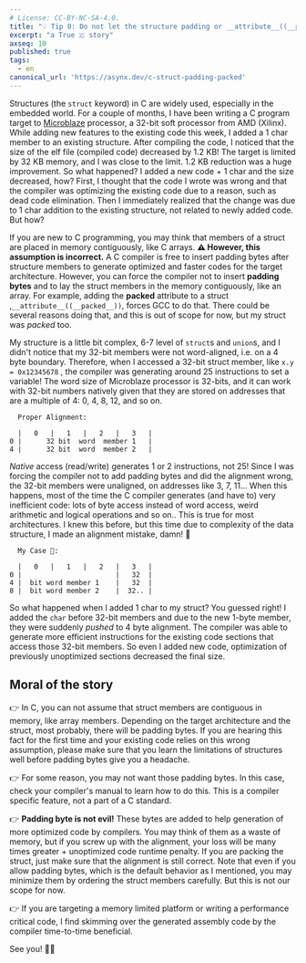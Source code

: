 ```yaml
---
# License: CC-BY-NC-SA-4.0.
title: "💡 Tip 0: Do not let the structure padding or __attribute__((__packed__)) ruin your day"
excerpt: "a True 🇨 story"
axseq: 10
published: true
tags:
  - en
canonical_url: 'https://asynx.dev/c-struct-padding-packed'
---
```


Structures (the `struct` keyword) in C are widely used, especially in the
embedded world. For a couple of months, I have been writing a C program target
to [Microblaze](https://www.xilinx.com/products/design-tools/microblaze.html)
processor, a 32-bit soft processor from AMD (Xilinx). While adding new features
to the existing code this week, I added a 1 char member to an existing
structure. After compiling the code, I noticed that the size of the elf file
(compiled code) decreased by 1.2 KB! The target is limited by 32 KB memory, and
I was close to the limit. 1.2 KB reduction was a huge improvement. So what
happened? I added a new code + 1 char and the size decreased, how? First, I
thought that the code I wrote was wrong and that the compiler was optimizing the
existing code due to a reason, such as dead code elimination. Then I immediately
realized that the change was due to 1 char addition to the existing structure,
not related to newly added code. But how?

If you are new to C programming, you may think that members of a struct are
placed in memory contiguously, like C arrays. **⚠️ However, this assumption is
incorrect.** A C compiler is free to insert padding bytes after structure members
to generate optimized and faster codes for the target architecture. However, you
can force the compiler not to insert **padding bytes** and to lay the struct members
in the memory contiguously, like an array. For example, adding the **packed**
attribute to a struct ,`__attribute__((__packed__))`, forces GCC to do that. There
could be several reasons doing that, and this is out of scope for now, but my
struct was *packed* too.

My structure is a little bit complex, 6-7 level of `struct`s and `union`s, and I
didn't notice that my 32-bit members were not word-aligned, i.e. on a 4 byte
boundary. Therefore, when I accessed a 32-bit struct member, like
`x.y = 0x12345678`
, the compiler was generating around 25 instructions to set a
variable! The word size of Microblaze processor is 32-bits, and it can work with
32-bit numbers natively given that they are stored on addresses that are a
multiple of 4: 0, 4, 8, 12, and so on.

```text
  Proper Alignment:

  |   0   |   1   |   2   |   3   |
0 |      32 bit  word  member 1   |
4 |      32 bit  word  member 2   |
```

*Native* access (read/write) generates 1 or 2 instructions, not 25! Since I was
forcing the compiler not to add padding bytes and did the alignment wrong, the
32-bit members were unaligned, on addresses like 3, 7, 11... When this happens,
most of the time the C compiler generates (and have to) very inefficient code:
lots of byte access instead of word access, weird arithmetic and logical
operations and so on.. This is true for most architectures. I knew this before,
but this time due to complexity of the data structure, I made an alignment
mistake, damn! 🤦

```text
  My Case 🤦:

  |   0   |   1   |   2   |   3   |
0 |                       |   32  |
4 |  bit word member 1    |   32  |
8 |  bit word member 2    |  32.. |
```

So what happened when I added 1 char to my struct? You guessed right! I added
the `char` before 32-bit members and due to the new 1-byte member, they were
suddenly *pushed* to 4 byte alignment. The compiler was able to generate more
efficient instructions for the existing code sections that access those 32-bit
members. So even I added new code, optimization of previously unoptimized
sections decreased the final size.

## Moral of the story

👉 In C, you can not assume that struct members are contiguous in memory, like
array members. Depending on the target architecture and the struct, most
probably, there will be padding bytes. If you are hearing this fact for the
first time and your existing code relies on this wrong assumption, please make
sure that you learn the limitations of structures well before padding bytes give
you a headache.

👉 For some reason, you may not want those padding bytes. In this case, check
your compiler's manual to learn how to do this. This is a compiler specific
feature, not a part of a C standard.

👉 **Padding byte is not evil!** These bytes are added to help generation of more
optimized code by compilers. You may think of them as a waste of memory, but if
you screw up with the alignment, your loss will be many times greater +
unoptimized code runtime penalty. If you are packing the struct, just make sure
that the alignment is still correct. Note that even if you allow padding bytes,
which is the default behavior as I mentioned, you may minimize them by ordering
the struct members carefully. But this is not our scope for now.

👉 If you are targeting a memory limited platform or writing a performance
critical code, I find skimming over the generated assembly code by the compiler
time-to-time beneficial.

See you! 🙋‍♂️
